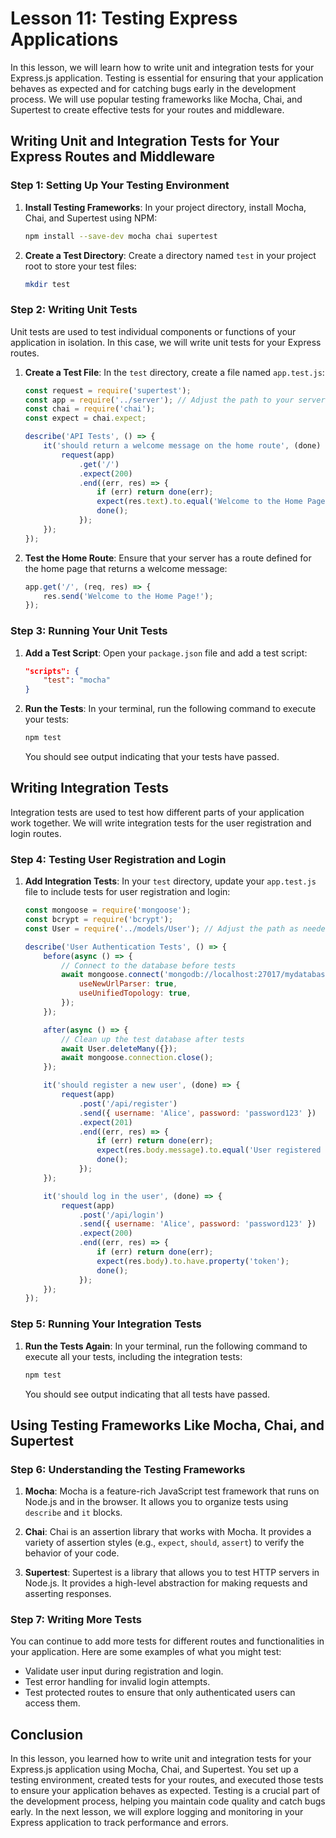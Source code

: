 # Lesson 11: Testing Express Applications

In this lesson, we will learn how to write unit and integration tests for your Express.js application. Testing is essential for ensuring that your application behaves as expected and for catching bugs early in the development process. We will use popular testing frameworks like Mocha, Chai, and Supertest to create effective tests for your routes and middleware.

## Writing Unit and Integration Tests for Your Express Routes and Middleware

### Step 1: Setting Up Your Testing Environment

1. **Install Testing Frameworks**: In your project directory, install Mocha, Chai, and Supertest using NPM:

   ```bash
   npm install --save-dev mocha chai supertest
   ```

2. **Create a Test Directory**: Create a directory named `test` in your project root to store your test files:

   ```bash
   mkdir test
   ```

### Step 2: Writing Unit Tests

Unit tests are used to test individual components or functions of your application in isolation. In this case, we will write unit tests for your Express routes.

1. **Create a Test File**: In the `test` directory, create a file named `app.test.js`:

   ```javascript
   const request = require('supertest');
   const app = require('../server'); // Adjust the path to your server file
   const chai = require('chai');
   const expect = chai.expect;

   describe('API Tests', () => {
       it('should return a welcome message on the home route', (done) => {
           request(app)
               .get('/')
               .expect(200)
               .end((err, res) => {
                   if (err) return done(err);
                   expect(res.text).to.equal('Welcome to the Home Page!');
                   done();
               });
       });
   });
   ```

2. **Test the Home Route**: Ensure that your server has a route defined for the home page that returns a welcome message:

   ```javascript
   app.get('/', (req, res) => {
       res.send('Welcome to the Home Page!');
   });
   ```

### Step 3: Running Your Unit Tests

1. **Add a Test Script**: Open your `package.json` file and add a test script:

   ```json
   "scripts": {
       "test": "mocha"
   }
   ```

2. **Run the Tests**: In your terminal, run the following command to execute your tests:

   ```bash
   npm test
   ```

   You should see output indicating that your tests have passed.

## Writing Integration Tests

Integration tests are used to test how different parts of your application work together. We will write integration tests for the user registration and login routes.

### Step 4: Testing User Registration and Login

1. **Add Integration Tests**: In your `test` directory, update your `app.test.js` file to include tests for user registration and login:

   ```javascript
   const mongoose = require('mongoose');
   const bcrypt = require('bcrypt');
   const User = require('../models/User'); // Adjust the path as needed

   describe('User Authentication Tests', () => {
       before(async () => {
           // Connect to the database before tests
           await mongoose.connect('mongodb://localhost:27017/mydatabase', {
               useNewUrlParser: true,
               useUnifiedTopology: true,
           });
       });

       after(async () => {
           // Clean up the test database after tests
           await User.deleteMany({});
           await mongoose.connection.close();
       });

       it('should register a new user', (done) => {
           request(app)
               .post('/api/register')
               .send({ username: 'Alice', password: 'password123' })
               .expect(201)
               .end((err, res) => {
                   if (err) return done(err);
                   expect(res.body.message).to.equal('User registered successfully!');
                   done();
               });
       });

       it('should log in the user', (done) => {
           request(app)
               .post('/api/login')
               .send({ username: 'Alice', password: 'password123' })
               .expect(200)
               .end((err, res) => {
                   if (err) return done(err);
                   expect(res.body).to.have.property('token');
                   done();
               });
       });
   });
   ```

### Step 5: Running Your Integration Tests

1. **Run the Tests Again**: In your terminal, run the following command to execute all your tests, including the integration tests:

   ```bash
   npm test
   ```

   You should see output indicating that all tests have passed.

## Using Testing Frameworks Like Mocha, Chai, and Supertest

### Step 6: Understanding the Testing Frameworks

1. **Mocha**: Mocha is a feature-rich JavaScript test framework that runs on Node.js and in the browser. It allows you to organize tests using `describe` and `it` blocks.

2. **Chai**: Chai is an assertion library that works with Mocha. It provides a variety of assertion styles (e.g., `expect`, `should`, `assert`) to verify the behavior of your code.

3. **Supertest**: Supertest is a library that allows you to test HTTP servers in Node.js. It provides a high-level abstraction for making requests and asserting responses.

### Step 7: Writing More Tests

You can continue to add more tests for different routes and functionalities in your application. Here are some examples of what you might test:

- Validate user input during registration and login.
- Test error handling for invalid login attempts.
- Test protected routes to ensure that only authenticated users can access them.

## Conclusion

In this lesson, you learned how to write unit and integration tests for your Express.js application using Mocha, Chai, and Supertest. You set up a testing environment, created tests for your routes, and executed those tests to ensure your application behaves as expected. Testing is a crucial part of the development process, helping you maintain code quality and catch bugs early. In the next lesson, we will explore logging and monitoring in your Express application to track performance and errors.